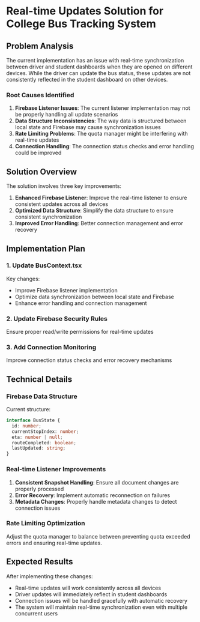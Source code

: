 # Real-time Updates Solution for College Bus Tracking System

## Problem Analysis

The current implementation has an issue with real-time synchronization between driver and student dashboards when they are opened on different devices. While the driver can update the bus status, these updates are not consistently reflected in the student dashboard on other devices.

### Root Causes Identified

1. **Firebase Listener Issues**: The current listener implementation may not be properly handling all update scenarios
2. **Data Structure Inconsistencies**: The way data is structured between local state and Firebase may cause synchronization issues
3. **Rate Limiting Problems**: The quota manager might be interfering with real-time updates
4. **Connection Handling**: The connection status checks and error handling could be improved

## Solution Overview

The solution involves three key improvements:

1. **Enhanced Firebase Listener**: Improve the real-time listener to ensure consistent updates across all devices
2. **Optimized Data Structure**: Simplify the data structure to ensure consistent synchronization
3. **Improved Error Handling**: Better connection management and error recovery

## Implementation Plan

### 1. Update BusContext.tsx

Key changes:
- Improve Firebase listener implementation
- Optimize data synchronization between local state and Firebase
- Enhance error handling and connection management

### 2. Update Firebase Security Rules

Ensure proper read/write permissions for real-time updates

### 3. Add Connection Monitoring

Improve connection status checks and error recovery mechanisms

## Technical Details

### Firebase Data Structure

Current structure:
```typescript
interface BusState {
  id: number;
  currentStopIndex: number;
  eta: number | null;
  routeCompleted: boolean;
  lastUpdated: string;
}
```

### Real-time Listener Improvements

1. **Consistent Snapshot Handling**: Ensure all document changes are properly processed
2. **Error Recovery**: Implement automatic reconnection on failures
3. **Metadata Changes**: Properly handle metadata changes to detect connection issues

### Rate Limiting Optimization

Adjust the quota manager to balance between preventing quota exceeded errors and ensuring real-time updates.

## Expected Results

After implementing these changes:
- Real-time updates will work consistently across all devices
- Driver updates will immediately reflect in student dashboards
- Connection issues will be handled gracefully with automatic recovery
- The system will maintain real-time synchronization even with multiple concurrent users